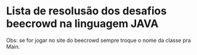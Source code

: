# Lista de resolusão dos desafios beecrowd na linguagem JAVA 

Obs: se for jogar no site do beecrowd sempre troque o nome da classe pra Main.